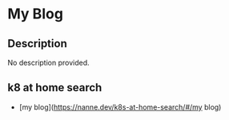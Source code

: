 # My Blog

## Description

No description provided.

## k8 at home search

- [my blog](https://nanne.dev/k8s-at-home-search/#/my blog)
